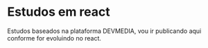 # Estudos em react
Estudos baseados na plataforma DEVMEDIA, vou ir publicando aqui conforme for evoluindo no react.
 
